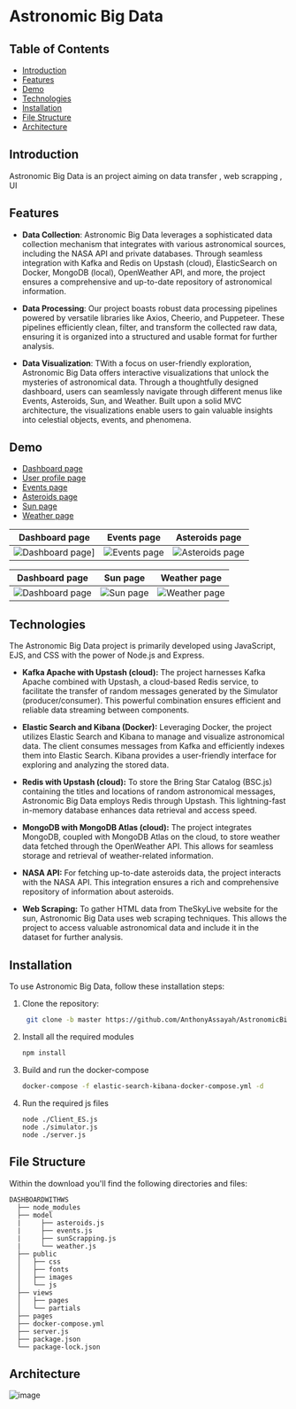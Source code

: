 # Astronomic Big Data

## Table of Contents  

- [Introduction](#introduction)
- [Features](#features)
- [Demo](#demo)
- [Technologies](#technologies)
- [Installation](#installation)
- [File Structure](#file-structure)
- [Architecture ](#architecture)

## Introduction

Astronomic Big Data is an project aiming on data transfer , web scrapping , UI 

## Features

- **Data Collection**:  Astronomic Big Data leverages a sophisticated data collection mechanism that integrates with various astronomical sources, including the NASA API and private databases. Through seamless integration with Kafka and Redis on Upstash (cloud), ElasticSearch on Docker, MongoDB (local), OpenWeather API, and more, the project ensures a comprehensive and up-to-date repository of astronomical information.

- **Data Processing**: Our project boasts robust data processing pipelines powered by versatile libraries like Axios, Cheerio, and Puppeteer. These pipelines efficiently clean, filter, and transform the collected raw data, ensuring it is organized into a structured and usable format for further analysis.


- **Data Visualization**: TWith a focus on user-friendly exploration, Astronomic Big Data offers interactive visualizations that unlock the mysteries of astronomical data. Through a thoughtfully designed dashboard, users can seamlessly navigate through different menus like Events, Asteroids, Sun, and Weather. Built upon a solid MVC architecture, the visualizations enable users to gain valuable insights into celestial objects, events, and phenomena.


## Demo



- [Dashboard page](https://github.com/AnthonyAssayah/AstronomicBigData/assets/92322613/8bad00a6-89ea-4561-ba7e-b9103303a194)
- [User profile page](https://github.com/AnthonyAssayah/AstronomicBigData/assets/92322613/91e60e04-aba6-4dd5-b95a-0c821a82c6d8)
- [Events page](https://github.com/AnthonyAssayah/AstronomicBigData/assets/92322613/566e1961-e8e2-4496-821e-426e12f44981)
- [Asteroids page](https://github.com/AnthonyAssayah/AstronomicBigData/assets/92322613/0a9c2f75-2822-432b-9c23-75feb6999dde)
- [Sun page](https://github.com/AnthonyAssayah/AstronomicBigData/assets/92322613/89431a96-b7f6-4d05-a892-6de0c6fbe590)
- [Weather page](https://github.com/AnthonyAssayah/AstronomicBigData/assets/92322613/6ca92a4f-0743-41b8-baa5-66a6777c5769)


| Dashboard page | Events page | Asteroids page  |
| --- | --- | ---  |
| ![Dashboard page](https://github.com/AnthonyAssayah/AstronomicBigData/assets/92322613/8bad00a6-89ea-4561-ba7e-b9103303a194)]  | ![Events page](https://github.com/AnthonyAssayah/AstronomicBigData/assets/92322613/566e1961-e8e2-4496-821e-426e12f44981)| ![Asteroids page](https://github.com/AnthonyAssayah/AstronomicBigData/assets/92322613/0a9c2f75-2822-432b-9c23-75feb6999dde)

| Dashboard page | Sun page | Weather page  |
| --- | --- | ---  |
| ![Dashboard page](https://github.com/AnthonyAssayah/AstronomicBigData/assets/92322613/91e60e04-aba6-4dd5-b95a-0c821a82c6d8)| ![Sun page](https://github.com/AnthonyAssayah/AstronomicBigData/assets/92322613/89431a96-b7f6-4d05-a892-6de0c6fbe590)  | ![Weather page](https://github.com/AnthonyAssayah/AstronomicBigData/assets/92322613/6ca92a4f-0743-41b8-baa5-66a6777c5769)

## Technologies

The Astronomic Big Data project is primarily developed using JavaScript, EJS, and CSS with the power of Node.js and Express.

- **Kafka Apache with Upstash (cloud):** The project harnesses Kafka Apache combined with Upstash, a cloud-based Redis service, to facilitate the transfer of random messages generated by the Simulator (producer/consumer). This powerful combination ensures efficient and reliable data streaming between components.

- **Elastic Search and Kibana (Docker):** Leveraging Docker, the project utilizes Elastic Search and Kibana to manage and visualize astronomical data. The client consumes messages from Kafka and efficiently indexes them into Elastic Search. Kibana provides a user-friendly interface for exploring and analyzing the stored data.

- **Redis with Upstash (cloud):** To store the Bring Star Catalog (BSC.js) containing the titles and locations of random astronomical messages, Astronomic Big Data employs Redis through Upstash. This lightning-fast in-memory database enhances data retrieval and access speed.

- **MongoDB with MongoDB Atlas (cloud):** The project integrates MongoDB, coupled with MongoDB Atlas on the cloud, to store weather data fetched through the OpenWeather API. This allows for seamless storage and retrieval of weather-related information.

- **NASA API:** For fetching up-to-date asteroids data, the project interacts with the NASA API. This integration ensures a rich and comprehensive repository of information about asteroids.

- **Web Scraping:** To gather HTML data from TheSkyLive website for the sun, Astronomic Big Data uses web scraping techniques. This allows the project to access valuable astronomical data and include it in the dataset for further analysis.


## Installation

To use Astronomic Big Data, follow these installation steps:

1. Clone the repository:

   ```bash
    git clone -b master https://github.com/AnthonyAssayah/AstronomicBigData

2. Install all the required modules
    ```bash
   npm install

3. Build and run the docker-compose
   ```bash
   docker-compose -f elastic-search-kibana-docker-compose.yml -d

4. Run the required js files
   ```
   node ./Client_ES.js
   node ./simulator.js
   node ./server.js
## File Structure

Within the download you'll find the following directories and files:

```
DASHBOARDWITHWS
  ├── node_modules
  ├── model
  |     ├── asteroids.js
  |     ├── events.js
  |     ├── sunScrapping.js
  |     └── weather.js   
  ├── public
  │   ├── css
  │   ├── fonts
  │   ├── images
  │   └── js
  ├── views
  │   ├── pages
  │   └── partials     
  ├── pages
  ├── docker-compose.yml
  ├── server.js
  ├── package.json
  └── package-lock.json
```
   
## Architecture 

![image](https://github.com/AnthonyAssayah/AstronomicBigData/assets/92504985/314135ae-4268-46d0-872c-d9624e044fd4)

